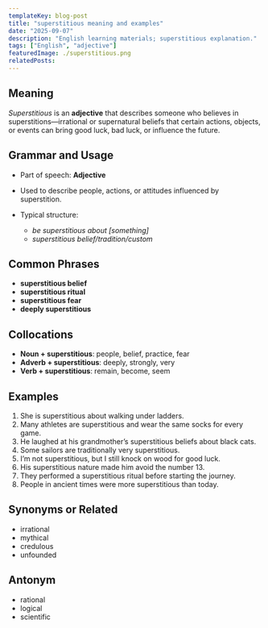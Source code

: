 ```yaml
---
templateKey: blog-post
title: "superstitious meaning and examples"
date: "2025-09-07"
description: "English learning materials; superstitious explanation."
tags: ["English", "adjective"]
featuredImage: ./superstitious.png
relatedPosts:
---
```


## Meaning

_Superstitious_ is an **adjective** that describes someone who believes in superstitions—irrational or supernatural beliefs that certain actions, objects, or events can bring good luck, bad luck, or influence the future.

## Grammar and Usage

- Part of speech: **Adjective**
- Used to describe people, actions, or attitudes influenced by superstition.
- Typical structure:

  - _be superstitious about \[something]_
  - _superstitious belief/tradition/custom_

## Common Phrases

- **superstitious belief**
- **superstitious ritual**
- **superstitious fear**
- **deeply superstitious**

## Collocations

- **Noun + superstitious**: people, belief, practice, fear
- **Adverb + superstitious**: deeply, strongly, very
- **Verb + superstitious**: remain, become, seem

## Examples

1. She is superstitious about walking under ladders.
2. Many athletes are superstitious and wear the same socks for every game.
3. He laughed at his grandmother’s superstitious beliefs about black cats.
4. Some sailors are traditionally very superstitious.
5. I’m not superstitious, but I still knock on wood for good luck.
6. His superstitious nature made him avoid the number 13.
7. They performed a superstitious ritual before starting the journey.
8. People in ancient times were more superstitious than today.

## Synonyms or Related

- irrational
- mythical
- credulous
- unfounded

## Antonym

- rational
- logical
- scientific
